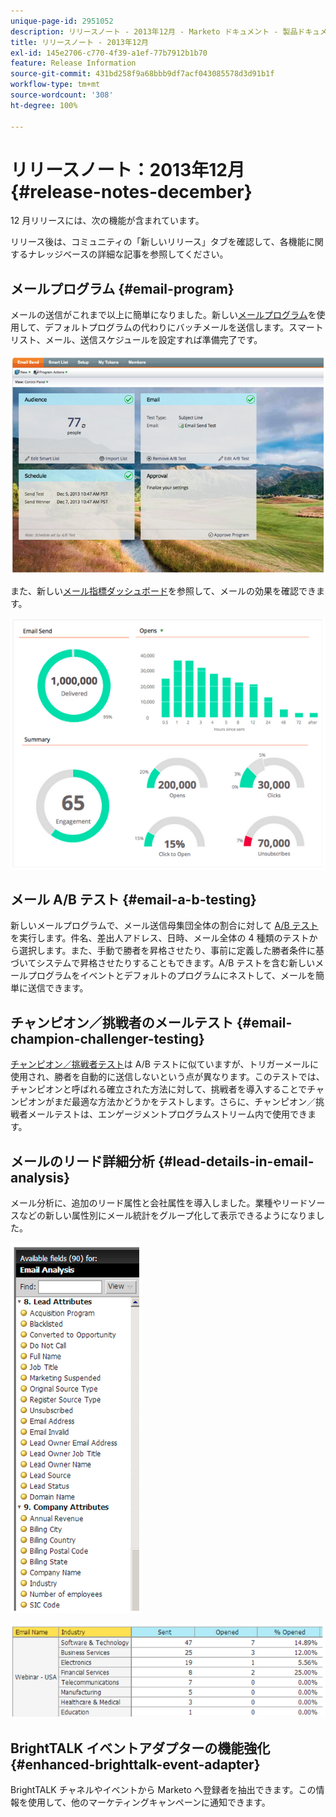 ```yaml
---
unique-page-id: 2951052
description: リリースノート - 2013年12月 - Marketo ドキュメント - 製品ドキュメント
title: リリースノート - 2013年12月
exl-id: 145e2706-c770-4f39-a1ef-77b7912b1b70
feature: Release Information
source-git-commit: 431bd258f9a68bbb9df7acf043085578d3d91b1f
workflow-type: tm+mt
source-wordcount: '308'
ht-degree: 100%

---
```


# リリースノート：2013年12月 {#release-notes-december}

12 月リリースには、次の機能が含まれています。

リリース後は、コミュニティの「新しいリリース」タブを確認して、各機能に関するナレッジベースの詳細な記事を参照してください。

## メールプログラム {#email-program}

メールの送信がこれまで以上に簡単になりました。新しい[メールプログラム](/help/marketo/product-docs/email-marketing/email-programs/creating-an-email-program/understanding-email-programs.md)を使用して、デフォルトプログラムの代わりにバッチメールを送信します。スマートリスト、メール、送信スケジュールを設定すれば準備完了です。

![](assets/image2014-9-22-17-3a19-3a55.png)

また、新しい[メール指標ダッシュボード](/help/marketo/product-docs/email-marketing/email-programs/email-program-data/view-the-email-program-dashboard.md)を参照して、メールの効果を確認できます。

![](assets/image2014-9-22-17-3a20-3a14.png)

## メール A/B テスト {#email-a-b-testing}

新しいメールプログラムで、メール送信母集団全体の割合に対して [A/B テスト](/help/marketo/product-docs/email-marketing/email-programs/email-program-actions/email-test-a-b-test/add-an-a-b-test.md)を実行します。件名、差出人アドレス、日時、メール全体の 4 種類のテストから選択します。また、手動で勝者を昇格させたり、事前に定義した勝者条件に基づいてシステムで昇格させたりすることもできます。A/B テストを含む新しいメールプログラムをイベントとデフォルトのプログラムにネストして、メールを簡単に送信できます。

## チャンピオン／挑戦者のメールテスト {#email-champion-challenger-testing}

[チャンピオン／挑戦者テスト](/help/marketo/product-docs/email-marketing/general/functions-in-the-editor/email-tests-champion-challenger/add-an-email-champion-challenger.md)は A/B テストに似ていますが、トリガーメールに使用され、勝者を自動的に送信しないという点が異なります。このテストでは、チャンピオンと呼ばれる確立された方法に対して、挑戦者を導入することでチャンピオンがまだ最適な方法かどうかをテストします。さらに、チャンピオン／挑戦者メールテストは、エンゲージメントプログラムストリーム内で使用できます。

## メールのリード詳細分析 {#lead-details-in-email-analysis}

メール分析に、追加のリード属性と会社属性を導入しました。業種やリードソースなどの新しい属性別にメール統計をグループ化して表示できるようになりました。

![](assets/image2014-9-22-17-3a20-3a43.png)

![](assets/image2014-9-22-17-3a21-3a18.png)

## BrightTALK イベントアダプターの機能強化 {#enhanced-brighttalk-event-adapter}

BrightTALK チャネルやイベントから Marketo へ登録者を抽出できます。この情報を使用して、他のマーケティングキャンペーンに通知できます。
